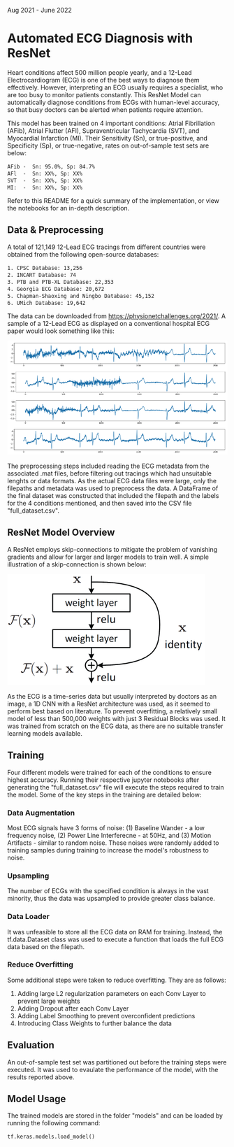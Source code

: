 Aug 2021 - June 2022
# Automated ECG Diagnosis with ResNet

Heart conditions affect 500 million people yearly, and a 12-Lead Electrocardiogram (ECG) is one of the best ways to diagnose them effectively. However, interpreting an ECG usually requires a specialist, who are too busy to monitor patients constantly. This ResNet Model can automatically diagnose conditions from ECGs with human-level accuracy, so that busy doctors can be alerted when patients require attention.

This model has been trained on 4 important conditions: Atrial Fibrillation (AFib), Atrial Flutter (AFl), Supraventricular Tachycardia (SVT), and Myocardial Infarction (MI). Their Sensitivity (Sn), or true-positive, and Specificity (Sp), or true-negative, rates on out-of-sample test sets are below:
```
AFib -  Sn: 95.0%, Sp: 84.7%
AFl  -  Sn: XX%, Sp: XX%
SVT  -  Sn: XX%, Sp: XX%
MI:  -  Sn: XX%, Sp: XX%
```
Refer to this README for a quick summary of the implementation, or view the notebooks for an in-depth description.

## Data & Preprocessing

A total of 121,149 12-Lead ECG tracings from different countries were obtained from the following open-source databases:
```
1. CPSC Database: 13,256
2. INCART Database: 74
3. PTB and PTB-XL Database: 22,353
4. Georgia ECG Database: 20,672
5. Chapman-Shaoxing and Ningbo Database: 45,152
6. UMich Database: 19,642
```
The data can be downloaded from https://physionetchallenges.org/2021/. A sample of a 12-Lead ECG as displayed on a conventional hospital ECG paper would look something like this:

![ECG_Sample](images/ecg_sample.png)

The preprocessing steps included reading the ECG metadata from the associated .mat files, before filtering out tracings which had unsuitable lenghts or data formats. As the actual ECG data files were large, only the filepaths and metadata was used to preprocess the data. A DataFrame of the final dataset was constructed that included the filepath and the labels for the 4 conditions mentioned, and then saved into the CSV file "full_dataset.csv".

## ResNet Model Overview

A ResNet employs skip-connections to mitigate the problem of vanishing gradients and allow for larger and larger models to train well. A simple illustration of a skip-connection is shown below:

![resnet](images/resnet.png)

As the ECG is a time-series data but usually interpreted by doctors as an image, a 1D CNN with a ResNet architecture was used, as it seemed to perform best based on literature. To prevent overfitting, a relatively small model of less than 500,000 weights with just 3 Residual Blocks was used. It was trained from scratch on the ECG data, as there are no suitable transfer learning models available. 

## Training

Four different models were trained for each of the conditions to ensure highest accuracy. Running their respective jupyter notebooks after generating the "full_dataset.csv" file will execute the steps required to train the model. Some of the key steps in the training are detailed below:

### Data Augmentation

Most ECG signals have 3 forms of noise: (1) Baseline Wander - a low frequency noise, (2) Power Line Interferecne - at 50Hz, and (3) Motion Artifacts - similar to random noise. These noises were randomly added to training samples during training to increase the model's robustness to noise.

### Upsampling

The number of ECGs with the specified condition is always in the vast minority, thus the data was upsampled to provide greater class balance.

### Data Loader

It was unfeasible to store all the ECG data on RAM for training. Instead, the tf.data.Dataset class was used to execute a function that loads the full ECG data based on the filepath.

### Reduce Overfitting

Some additional steps were taken to reduce overfitting. They are as follows:
1. Adding large L2 regularization parameters on each Conv Layer to prevent large weights
2. Adding Dropout after each Conv Layer
3. Adding Label Smoothing to prevent overconfident predictions
4. Introducing Class Weights to further balance the data

## Evaluation

An out-of-sample test set was partitioned out before the training steps were executed. It was used to evaulate the performance of the model, with the results reported above.

## Model Usage

The trained models are stored in the folder "models" and can be loaded by running the following command:
```
tf.keras.models.load_model()
```
